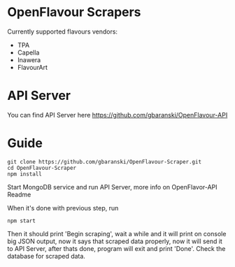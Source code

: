 # OpenFlavour Scrapers
Currently supported flavours vendors:
- TPA
- Capella
- Inawera
- FlavourArt

# API Server
You can find API Server here https://github.com/gbaranski/OpenFlavour-API

# Guide
```
git clone https://github.com/gbaranski/OpenFlavour-Scraper.git
cd OpenFlavour-Scraper
npm install
```
Start MongoDB service and run API Server, more info on OpenFlavor-API Readme

When it's done with previous step, run
```
npm start
```
Then it should print 'Begin scraping', wait a while and it will print on console big JSON output, now it says that scraped data properly, now it will send it to API Server, after thats done, program will exit and print 'Done'.
Check the database for scraped data.
